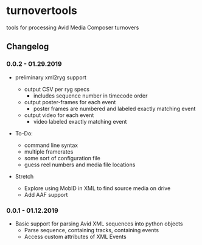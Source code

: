# turnovertools
tools for processing Avid Media Composer turnovers

## Changelog

### 0.0.2 - 01.29.2019

- preliminary xml2ryg support
  - output CSV per ryg specs
    - includes sequence number in timecode order
  - output poster-frames for each event
    - poster frames are numbered and labeled exactly matching event
  - output video for each event
    - video labeled exactly matching event

- To-Do:
  - command line syntax
  - multiple framerates
  - some sort of configuration file
  - guess reel numbers and media file locations

- Stretch
  - Explore using MobID in XML to find source media on drive
  - Add AAF support

### 0.0.1 - 01.12.2019

- Basic support for parsing Avid XML sequences into python objects
  - Parse sequence, containing tracks, containing events
  - Access custom attributes of XML Events
